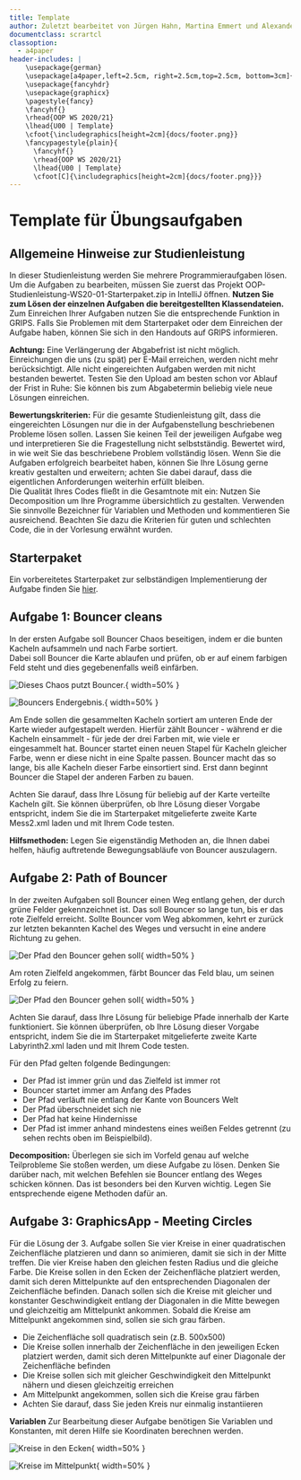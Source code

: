 ```yaml
---
title: Template
author: Zuletzt bearbeitet von Jürgen Hahn, Martina Emmert und Alexander Bazo
documentclass: scrartcl
classoption:
  - a4paper
header-includes: |
    \usepackage{german} 
    \usepackage[a4paper,left=2.5cm, right=2.5cm,top=2.5cm, bottom=3cm]{geometry}
    \usepackage{fancyhdr}
    \usepackage{graphicx}
    \pagestyle{fancy}
    \fancyhf{}
    \rhead{OOP WS 2020/21}
    \lhead{U00 | Template}
    \cfoot{\includegraphics[height=2cm]{docs/footer.png}}
    \fancypagestyle{plain}{
      \fancyhf{}
      \rhead{OOP WS 2020/21}
      \lhead{U00 | Template}
      \cfoot[C]{\includegraphics[height=2cm]{docs/footer.png}}}
---
```



# Template für Übungsaufgaben 

## Allgemeine Hinweise zur Studienleistung
In dieser Studienleistung werden Sie mehrere Programmieraufgaben lösen. Um die Aufgaben zu bearbeiten,
müssen Sie zuerst das Projekt OOP-Studienleistung-WS20-01-Starterpaket.zip in IntelliJ öffnen. **Nutzen Sie zum Lösen der einzelnen Aufgaben die bereitgestellten Klassendateien.** Zum Einreichen Ihrer Aufgaben nutzen Sie die entsprechende Funktion in GRIPS. Falls Sie Problemen mit dem Starterpaket oder dem
Einreichen der Aufgabe haben, können Sie sich in den Handouts auf GRIPS informieren.

**Achtung:** Eine Verlängerung der Abgabefrist ist nicht möglich. Einreichungen die uns (zu spät) per E-Mail
erreichen, werden nicht mehr berücksichtigt. Alle nicht eingereichten Aufgaben werden mit nicht bestanden
bewertet. Testen Sie den Upload am besten schon vor Ablauf der Frist in Ruhe: Sie können bis zum
Abgabetermin beliebig viele neue Lösungen einreichen.

**Bewertungskriterien:** Für die gesamte Studienleistung gilt, dass die eingereichten Lösungen nur die in der
Aufgabenstellung beschriebenen Probleme lösen sollen. Lassen Sie keinen Teil der jeweiligen Aufgabe weg und
interpretieren Sie die Fragestellung nicht selbstständig. Bewertet wird, in wie weit Sie das beschriebene
Problem vollständig lösen. Wenn Sie die Aufgaben erfolgreich bearbeitet haben, können Sie Ihre Lösung gerne
kreativ gestalten und erweitern; achten Sie dabei darauf, dass die eigentlichen Anforderungen weiterhin erfüllt
bleiben.  
Die Qualität Ihres Codes fließt in die Gesamtnote mit ein: Nutzen Sie Decomposition um Ihre Programme
übersichtlich zu gestalten. Verwenden Sie sinnvolle Bezeichner für Variablen und Methoden und kommentieren
Sie ausreichend. Beachten Sie dazu die Kriterien für guten und schlechten Code, die in der Vorlesung erwähnt
wurden.

## Starterpaket

Ein vorbereitetes Starterpaket zur selbständigen Implementierung der Aufgabe finden Sie [hier](https://github.com/OOP-Ubungen-WS2020-21/Studienleistung-01/archive/Starterpaket.zip).

## Aufgabe 1: Bouncer cleans
In der ersten Aufgabe soll Bouncer Chaos beseitigen, indem er die bunten Kacheln aufsammeln und nach Farbe sortiert.  
Dabei soll Bouncer die Karte ablaufen und prüfen, ob er auf einem farbigen Feld steht und dies gegebenenfalls weiß einfärben.  

![Dieses Chaos putzt Bouncer.](docs/Mess-Start.png){ width=50% }  

![Bouncers Endergebnis.](docs/Mess-End.png){ width=50% } 

Am Ende sollen die gesammelten Kacheln sortiert am unteren Ende der Karte wieder aufgestapelt werden.
Hierfür zählt Bouncer - während er die Kacheln einsammelt - für jede der drei Farben mit, wie viele er eingesammelt hat.
Bouncer startet einen neuen Stapel für Kacheln gleicher Farbe, wenn er diese nicht in eine Spalte passen.
Bouncer macht das so lange, bis alle Kacheln dieser Farbe einsortiert sind.
Erst dann beginnt Bouncer die Stapel der anderen Farben zu bauen.

Achten Sie darauf, dass Ihre Lösung für beliebig auf der Karte verteilte Kacheln gilt.
Sie können überprüfen, ob Ihre Lösung dieser Vorgabe entspricht, indem Sie die im Starterpaket mitgelieferte
zweite Karte Mess2.xml laden und mit Ihrem Code testen.  
  
**Hilfsmethoden:** Legen Sie eigenständig Methoden an, die Ihnen dabei helfen, häufig auftretende Bewegungsabläufe von Bouncer auszulagern.  
  
## Aufgabe 2: Path of Bouncer
In der zweiten Aufgaben soll Bouncer einen Weg entlang gehen, der durch grüne Felder gekennzeichnet ist.
Das soll Bouncer so lange tun, bis er das rote Zielfeld erreicht.
Sollte Bouncer vom Weg abkommen, kehrt er zurück zur letzten bekannten Kachel des Weges und versucht in eine andere Richtung zu gehen.

![Der Pfad den Bouncer gehen soll](docs/poc_start.png){ width=50% }

Am roten Zielfeld angekommen, färbt Bouncer das Feld blau, um seinen Erfolg zu feiern.

![Der Pfad den Bouncer gehen soll](docs/poc_end.png){ width=50% }

Achten Sie darauf, dass Ihre Lösung für beliebige Pfade innerhalb der Karte funktioniert.
Sie können überprüfen, ob Ihre Lösung dieser Vorgabe entspricht, indem Sie die im Starterpaket mitgelieferte
zweite Karte Labyrinth2.xml laden und mit Ihrem Code testen.

Für den Pfad gelten folgende Bedingungen:
- Der Pfad ist immer grün und das Zielfeld ist immer rot
- Bouncer startet immer am Anfang des Pfades
- Der Pfad verläuft nie entlang der Kante von Bouncers Welt
- Der Pfad überschneidet sich nie
- Der Pfad hat keine Hindernisse
- Der Pfad ist immer anhand mindestens eines weißen Feldes getrennt (zu sehen rechts oben im Beispielbild).

**Decomposition:** Überlegen sie sich im Vorfeld genau auf welche Teilprobleme Sie stoßen werden, um diese Aufgabe zu lösen.
Denken Sie darüber nach, mit welchen Befehlen sie Bouncer entlang des Weges schicken können.
Das ist besonders bei den Kurven wichtig.
Legen Sie entsprechende eigene Methoden dafür an.

## Aufgabe 3: GraphicsApp - Meeting Circles

Für die Lösung der 3. Aufgabe sollen Sie vier Kreise in einer quadratischen Zeichenfläche platzieren und dann so animieren, damit sie sich in der Mitte treffen.
Die vier Kreise haben den gleichen festen Radius und die gleiche Farbe.
Die Kreise sollen in den Ecken der Zeichenfläche platziert werden, damit sich deren Mittelpunkte auf den entsprechenden Diagonalen der Zeichenfläche befinden.
Danach sollen sich die Kreise mit gleicher und konstanter Geschwindigkeit entlang der Diagonalen in die Mitte bewegen und gleichzeitig am Mittelpunkt ankommen.
Sobald die Kreise am Mittelpunkt angekommen sind, sollen sie sich grau färben.

- Die Zeichenfläche soll quadratisch sein (z.B. 500x500)
- Die Kreise sollen innerhalb der Zeichenfläche in den jeweiligen Ecken platziert werden, damit sich deren Mittelpunkte auf einer Diagonale der Zeichenfläche befinden 
- Die Kreise sollen sich mit gleicher Geschwindigkeit den Mittelpunkt nähern und diesen gleichzeitig erreichen
- Am Mittelpunkt angekommen, sollen sich die Kreise grau färben
- Achten Sie darauf, dass Sie jeden Kreis nur einmalig instantiieren  

**Variablen** Zur Bearbeitung dieser Aufgabe benötigen Sie Variablen und Konstanten, mit deren Hilfe sie Koordinaten berechnen werden.

![Kreise in den Ecken](docs/task3_start.png){ width=50% }

![Kreise im Mittelpunkt](docs/task3_done.png){ width=50% }

